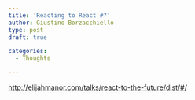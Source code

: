 ```yaml
---
title: 'Reacting to React #?'
author: Giustino Borzacchiello
type: post
draft: true

categories:
  - Thoughts

---
```

http://elijahmanor.com/talks/react-to-the-future/dist/#/
